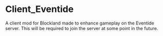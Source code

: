 # Client_Eventide
A client mod for Blockland made to enhance gameplay on the Eventide server. This will be required to join the server at some point in the future.
